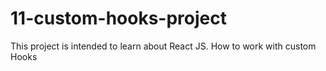 # 11-custom-hooks-project

This project is intended to learn about React JS. How to work with custom Hooks